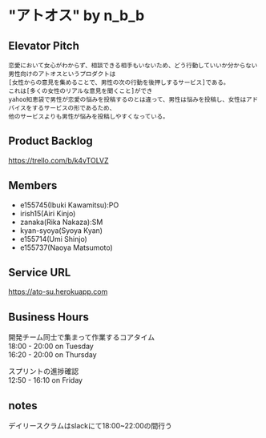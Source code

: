 # "アトオス" by n_b_b
## Elevator Pitch
```
恋愛において女心がわからず、相談できる相手もいないため、どう行動していいか分からない男性向けのアトオスというプロダクトは
[女性からの意見を集めることで、男性の次の行動を後押しするサービス]である。
これは[多くの女性のリアルな意見を聞くこと]ができ
yahoo知恵袋で男性が恋愛の悩みを投稿するのとは違って、男性は悩みを投稿し、女性はアドバイスをするサービスの形であるため、
他のサービスよりも男性が悩みを投稿しやすくなっている。
```

## Product Backlog
https://trello.com/b/k4vTOLVZ

## Members
* e155745(Ibuki Kawamitsu):PO
* irish15(Airi Kinjo)
* zanaka(Rika Nakaza):SM
* kyan-syoya(Syoya Kyan)
* e155714(Umi Shinjo)
* e155737(Naoya Matsumoto)

## Service URL
https://ato-su.herokuapp.com

## Business Hours
開発チーム同士で集まって作業するコアタイム  
18:00 - 20:00 on Tuesday  
16:20 - 20:00 on Thursday  

スプリントの進捗確認  
12:50 - 16:10 on Friday  

## notes
デイリースクラムはslackにて18:00~22:00の間行う
